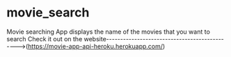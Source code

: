 # movie_search
Movie searching App displays the name of the movies that you want to search
Check it out on the website---------------------------------------------->(https://movie-app-api-heroku.herokuapp.com/)
